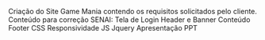 Criação do Site Game Mania contendo os requisitos solicitados
pelo cliente.
Conteúdo para correção SENAI:
Tela de Login
Header e Banner
Conteúdo Footer
CSS
Responsividade
JS
Jquery
Apresentação PPT